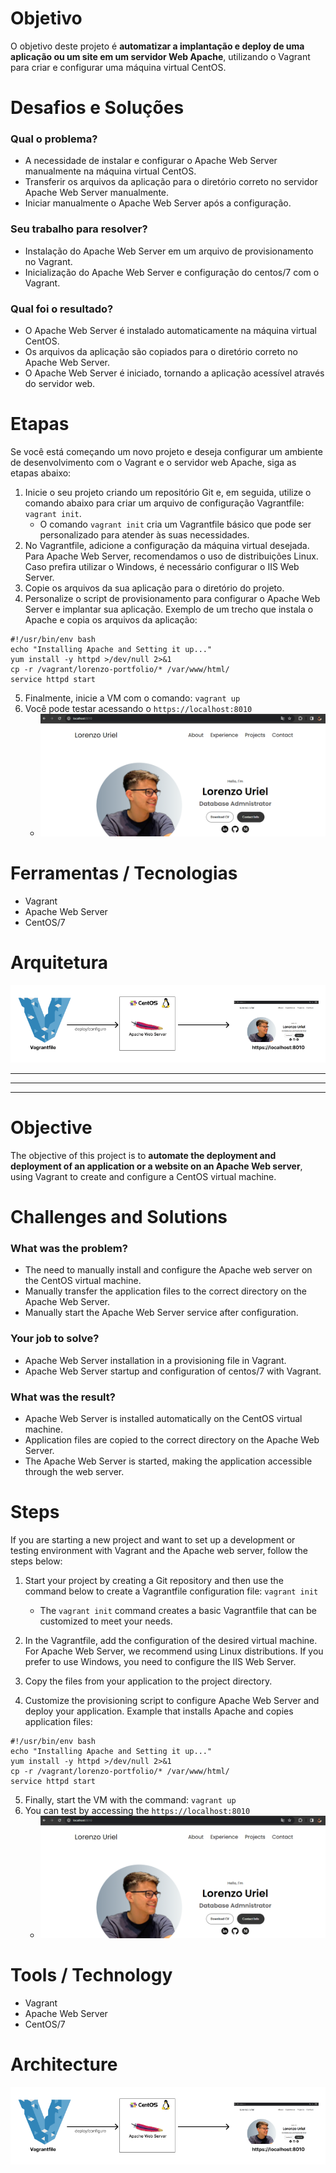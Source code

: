# Objetivo
O objetivo deste projeto é **automatizar a implantação e deploy de uma aplicação ou um site em um servidor Web Apache**, utilizando o Vagrant para criar e configurar uma máquina virtual CentOS.

# Desafios e Soluções
### Qual o problema?
- A necessidade de instalar e configurar o Apache Web Server manualmente na máquina virtual CentOS.
- Transferir os arquivos da aplicação para o diretório correto no servidor Apache Web Server manualmente.
- Iniciar manualmente o Apache Web Server após a configuração.

### Seu trabalho para resolver?
- Instalação do Apache Web Server em um arquivo de provisionamento no Vagrant.
- Inicialização do Apache Web Server e configuração do centos/7 com o Vagrant.

### Qual foi o resultado?
- O Apache Web Server é instalado automaticamente na máquina virtual CentOS.
- Os arquivos da aplicação são copiados para o diretório correto no Apache Web Server.
- O Apache Web Server é iniciado, tornando a aplicação acessível através do servidor web.

# Etapas
Se você está começando um novo projeto e deseja configurar um ambiente de desenvolvimento com o Vagrant e o servidor web Apache, siga as etapas abaixo:

1. Inicie o seu projeto criando um repositório Git e, em seguida, utilize o comando abaixo para criar um arquivo de configuração Vagrantfile:
``vagrant init``. 
    - O comando ``vagrant init`` cria um Vagrantfile básico que pode ser personalizado para atender às suas necessidades.
2. No Vagrantfile, adicione a configuração da máquina virtual desejada. Para Apache Web Server, recomendamos o uso de distribuições Linux. Caso prefira utilizar o Windows, é necessário configurar o IIS Web Server.
3. Copie os arquivos da sua aplicação para o diretório do projeto.
4. Personalize o script de provisionamento para configurar o Apache Web Server e implantar sua aplicação. Exemplo de um trecho que instala o Apache e copia os arquivos da aplicação:
````
#!/usr/bin/env bash
echo "Installing Apache and Setting it up..."
yum install -y httpd >/dev/null 2>&1
cp -r /vagrant/lorenzo-portfolio/* /var/www/html/
service httpd start
````
5. Finalmente, inicie a VM com o comando: ``vagrant up``
6. Você pode testar acessando o ``https://localhost:8010``
    - ![example](assets/example.png)

# Ferramentas / Tecnologias
- Vagrant
- Apache Web Server
- CentOS/7

# Arquitetura
![architecture](assets/architecture.png)

---
---
---

# Objective
The objective of this project is to **automate the deployment and deployment of an application or a website on an Apache Web server**, using Vagrant to create and configure a CentOS virtual machine.

# Challenges and Solutions
### What was the problem?
- The need to manually install and configure the Apache web server on the CentOS virtual machine.
- Manually transfer the application files to the correct directory on the Apache Web Server.
- Manually start the Apache Web Server service after configuration.

### Your job to solve?
- Apache Web Server installation in a provisioning file in Vagrant.
- Apache Web Server startup and configuration of centos/7 with Vagrant.

### What was the result?
- Apache Web Server is installed automatically on the CentOS virtual machine.
- Application files are copied to the correct directory on the Apache Web Server.
- The Apache Web Server is started, making the application accessible through the web server.

# Steps
If you are starting a new project and want to set up a development or testing environment with Vagrant and the Apache web server, follow the steps below:

1. Start your project by creating a Git repository and then use the command below to create a Vagrantfile configuration file:
``vagrant init``   
    - The ``vagrant init`` command creates a basic Vagrantfile that can be customized to meet your needs. 
2. In the Vagrantfile, add the configuration of the desired virtual machine. For Apache Web Server, we recommend using Linux distributions. If you prefer to use Windows, you need to configure the IIS Web Server.

3. Copy the files from your application to the project directory.

4. Customize the provisioning script to configure Apache Web Server and deploy your application. Example that installs Apache and copies application files:
````
#!/usr/bin/env bash
echo "Installing Apache and Setting it up..."
yum install -y httpd >/dev/null 2>&1
cp -r /vagrant/lorenzo-portfolio/* /var/www/html/
service httpd start
````
5. Finally, start the VM with the command: ``vagrant up``
6. You can test by accessing the ``https://localhost:8010``
    - ![example](assets/example.png)

# Tools / Technology
- Vagrant
- Apache Web Server
- CentOS/7

# Architecture
![architecture](assets/architecture.png)